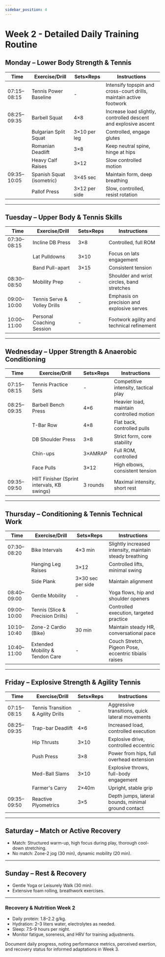 ```yaml
---
sidebar_position: 4
---
```


# Week 2 - Detailed Daily Training Routine

## Monday – Lower Body Strength & Tennis

| Time | Exercise/Drill | Sets×Reps | Instructions |
|------|---------------|-----------|--------------|
| 07:15–08:15 | Tennis Power Baseline | - | Intensify topspin and cross-court drills, maintain active footwork |
| 08:25–09:35 | Barbell Squat | 4×8 | Increase load slightly, controlled descent and explosive ascent |
| | Bulgarian Split Squat | 3×10 per leg | Controlled, engage glutes |
| | Romanian Deadlift | 3×8 | Keep neutral spine, hinge at hips |
| | Heavy Calf Raises | 3×12 | Slow controlled motion |
| 09:35–10:05 | Spanish Squat (isometric) | 3×45 sec | Maintain form, deep breathing |
| | Pallof Press | 3×12 per side | Slow, controlled, resist rotation |

---

## Tuesday – Upper Body & Tennis Skills

| Time | Exercise/Drill | Sets×Reps | Instructions |
|------|---------------|-----------|--------------|
| 07:30–08:15 | Incline DB Press | 3×8 | Controlled, full ROM |
| | Lat Pulldowns | 3×10 | Focus on lats engagement |
| | Band Pull-apart | 3×15 | Consistent tension |
| 08:30–08:50 | Mobility Prep | - | Shoulder and wrist circles, band stretches |
| 09:00–10:00 | Tennis Serve & Volley Drills | - | Emphasis on precision and explosive serves |
| 10:00–11:00 | Personal Coaching Session | - | Footwork agility and technical refinement |

---

## Wednesday – Upper Strength & Anaerobic Conditioning

| Time | Exercise/Drill | Sets×Reps | Instructions |
|------|---------------|-----------|--------------|
| 07:15–08:15 | Tennis Practice Sets | - | Competitive intensity, tactical play |
| 08:25–09:35 | Barbell Bench Press | 4×6 | Heavier load, maintain controlled motion |
| | T-Bar Row | 4×8 | Flat back, controlled pulls |
| | DB Shoulder Press | 3×8 | Strict form, core stability |
| | Chin-ups | 3×AMRAP | Full ROM, controlled |
| | Face Pulls | 3×12 | High elbows, consistent tension |
| 09:35–09:50 | HIIT Finisher (Sprint intervals, KB swings) | 3 rounds | Maximal intensity, short rest |

---

## Thursday – Conditioning & Tennis Technical Work

| Time | Exercise/Drill | Sets×Reps | Instructions |
|------|---------------|-----------|--------------|
| 07:30–08:20 | Bike Intervals | 4×3 min | Slightly increased intensity, maintain steady breathing |
| | Hanging Leg Raises | 3×12 | Controlled lifts, minimal swing |
| | Side Plank | 3×30 sec per side | Maintain alignment |
| 08:40–09:00 | Gentle Mobility | - | Yoga flows, hip and shoulder openers |
| 09:00–10:00 | Tennis (Slice & Precision Drills) | - | Controlled execution, targeted practice |
| 10:10–10:40 | Zone-2 Cardio (Bike) | 30 min | Maintain steady HR, conversational pace |
| 10:40–11:00 | Extended Mobility & Tendon Care | - | Couch Stretch, Pigeon Pose, eccentric tibialis raises |

---

## Friday – Explosive Strength & Agility Tennis

| Time | Exercise/Drill | Sets×Reps | Instructions |
|------|---------------|-----------|--------------|
| 07:15–08:15 | Tennis Transition & Agility Drills | - | Aggressive transitions, quick lateral movements |
| 08:25–09:35 | Trap-bar Deadlift | 4×6 | Increased load, controlled execution |
| | Hip Thrusts | 3×10 | Explosive drive, controlled eccentric |
| | Push Press | 3×8 | Power from hips, full overhead extension |
| | Med-Ball Slams | 3×10 | Explosive throws, full-body engagement |
| | Farmer's Carry | 2×40m | Upright, stable grip |
| 09:35–09:50 | Reactive Plyometrics | 3×5 | Depth jumps, lateral bounds, minimal ground contact |

---

## Saturday – Match or Active Recovery

- Match: Structured warm-up, high focus during play, thorough cool-down stretching.
- No match: Zone-2 jog (30 min), dynamic mobility (20 min).

---

## Sunday – Rest & Recovery

- Gentle Yoga or Leisurely Walk (30 min).
- Extensive foam rolling, breathwork exercises.

---

### Recovery & Nutrition Week 2
- Daily protein: 1.8–2.2 g/kg.
- Hydration: 2–3 liters water, electrolytes as needed.
- Sleep: 7.5–9 hours per night.
- Monitor fatigue, soreness, and HRV for training adjustments.

Document daily progress, noting performance metrics, perceived exertion, and recovery status for informed adaptations in Week 3.

